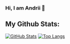 ### Hi, I am Andrii 👋

## My Github Stats:

[![GitHub Stats](https://github-readme-stats-3ear.vercel.app/api?username=andrii-trush&show=reviews,discussions_started,discussions_answered&show_icons=true)](#) 
[![Top Langs](https://github-readme-stats-3ear.vercel.app/api/top-langs/?username=andrii-trush)](#)

<!--
**andrii-trush/andrii-trush** is a ✨ _special_ ✨ repository because its `README.md` (this file) appears on your GitHub profile.

Here are some ideas to get you started:

- 🔭 I’m currently working on ...
- 🌱 I’m currently learning ...
- 👯 I’m looking to collaborate on ...
- 🤔 I’m looking for help with ...
- 💬 Ask me about ...
- 📫 How to reach me: ...
- 😄 Pronouns: ...
- ⚡ Fun fact: ...
-->
